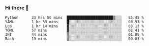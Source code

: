 ### Hi there 👋

<!--
**gustavkrist/gustavkrist** is a ✨ _special_ ✨ repository because its `README.md` (this file) appears on your GitHub profile.

Here are some ideas to get you started:

- 🔭 I’m currently working on ...
- 🌱 I’m currently learning ...
- 👯 I’m looking to collaborate on ...
- 🤔 I’m looking for help with ...
- 💬 Ask me about ...
- 📫 How to reach me: ...
- 😄 Pronouns: ...
- ⚡ Fun fact: ...
-->

<!--START_SECTION:waka-->

```text
Python      33 hrs 50 mins  █████████████████████▒░░░   85.45 %
YAML        1 hr 33 mins    █░░░░░░░░░░░░░░░░░░░░░░░░   03.93 %
Lua         1 hr 14 mins    ▓░░░░░░░░░░░░░░░░░░░░░░░░   03.13 %
TOML        57 mins         ▓░░░░░░░░░░░░░░░░░░░░░░░░   02.41 %
INI         44 mins         ▒░░░░░░░░░░░░░░░░░░░░░░░░   01.89 %
Bash        19 mins         ▒░░░░░░░░░░░░░░░░░░░░░░░░   00.83 %
```

<!--END_SECTION:waka-->
